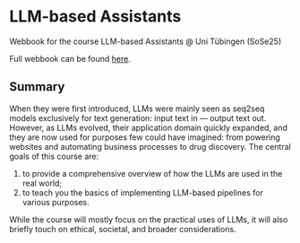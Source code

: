 # LLM-based Assistants
Webbook for the course LLM-based Assistants @ Uni Tübingen (SoSe25)

Full webbook can be found [here](https://maxschmaltz.github.io//Course-LLM-based-Assistants/).

## Summary

When they were first introduced, LLMs were mainly seen as seq2seq models exclusively for text generation: input text in — output text out. However, as LLMs evolved, their application domain quickly expanded, and they are now used for purposes few could have imagined: from powering websites and automating business processes to drug discovery. The central goals of this course are:

1) to provide a comprehensive overview of how the LLMs are used in the real world;
2) to teach you the basics of implementing LLM-based pipelines for various purposes.

While the course will mostly focus on the practical uses of LLMs, it will also briefly touch on ethical, societal, and broader considerations.
